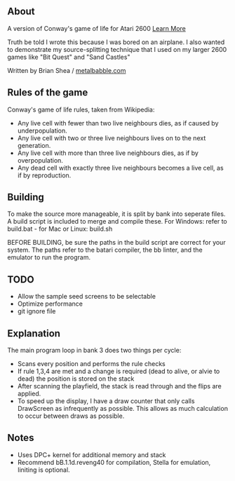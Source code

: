 ## About

A version of Conway's game of life for Atari 2600
[Learn More](https://en.wikipedia.org/wiki/Conway's_Game_of_Life)

Truth be told I wrote this because I was bored on an airplane. I also wanted to demonstrate my source-splitting technique that I used on my larger 2600 games like "Bit Quest" and "Sand Castles"

Written by Brian Shea / [metalbabble.com](http://www.metalbabble.com/)

## Rules of the game

Conway's game of life rules, taken from Wikipedia:

* Any live cell with fewer than two live neighbours dies, as if caused by underpopulation.
* Any live cell with two or three live neighbours lives on to the next generation.
* Any live cell with more than three live neighbours dies, as if by overpopulation.
* Any dead cell with exactly three live neighbours becomes a live cell, as if by reproduction.

## Building

To make the source more manageable, it is split by bank into seperate files. A build script is included to merge and compile these. For Windows: refer to build.bat - for Mac or Linux: build.sh

BEFORE BUILDING, be sure the paths in the build script are correct for your system. The paths refer to the batari compiler, the bb linter, and the emulator to run the program. 

## TODO

* Allow the sample seed screens to be selectable
* Optimize performance
* git ignore file

## Explanation

The main program loop in bank 3 does two things per cycle:

* Scans every position and performs the rule checks
* If rule 1,3,4 are met and a change is required (dead to alive, or alvie to dead) the position is stored on the stack
* After scanning the playfield, the stack is read through and the flips are applied.
* To speed up the display, I have a draw counter that only calls DrawScreen as infrequently as possible. This allows as much calculation to occur between draws as possible.

## Notes

* Uses DPC+ kernel for additional memory and stack
* Recommend bB.1.1d.reveng40 for compilation, Stella for emulation, liniting is optional.